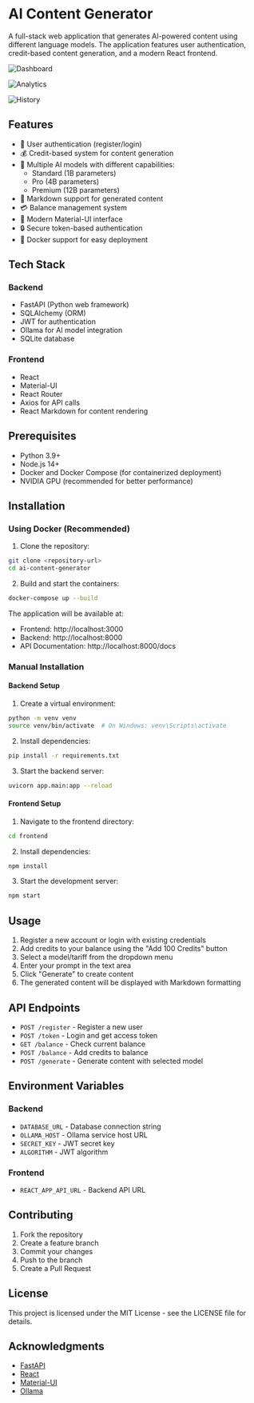# AI Content Generator

A full-stack web application that generates AI-powered content using different language models. The application features user authentication, credit-based content generation, and a modern React frontend.

![Dashboard](./figs/dashboard.png)

![Analytics](./figs/analytics.png)

![History](./figs/history.png)

## Features

- 🔐 User authentication (register/login)
- 💰 Credit-based system for content generation
- 🤖 Multiple AI models with different capabilities:
  - Standard (1B parameters)
  - Pro (4B parameters)
  - Premium (12B parameters)
- 📝 Markdown support for generated content
- 💳 Balance management system
- 🎨 Modern Material-UI interface
- 🔒 Secure token-based authentication
- 🐳 Docker support for easy deployment

## Tech Stack

### Backend
- FastAPI (Python web framework)
- SQLAlchemy (ORM)
- JWT for authentication
- Ollama for AI model integration
- SQLite database

### Frontend
- React
- Material-UI
- React Router
- Axios for API calls
- React Markdown for content rendering

## Prerequisites

- Python 3.9+
- Node.js 14+
- Docker and Docker Compose (for containerized deployment)
- NVIDIA GPU (recommended for better performance)

## Installation

### Using Docker (Recommended)

1. Clone the repository:
```bash
git clone <repository-url>
cd ai-content-generator
```

2. Build and start the containers:
```bash
docker-compose up --build
```

The application will be available at:
- Frontend: http://localhost:3000
- Backend: http://localhost:8000
- API Documentation: http://localhost:8000/docs

### Manual Installation

#### Backend Setup

1. Create a virtual environment:
```bash
python -m venv venv
source venv/bin/activate  # On Windows: venv\Scripts\activate
```

2. Install dependencies:
```bash
pip install -r requirements.txt
```

3. Start the backend server:
```bash
uvicorn app.main:app --reload
```

#### Frontend Setup

1. Navigate to the frontend directory:
```bash
cd frontend
```

2. Install dependencies:
```bash
npm install
```

3. Start the development server:
```bash
npm start
```

## Usage

1. Register a new account or login with existing credentials
2. Add credits to your balance using the "Add 100 Credits" button
3. Select a model/tariff from the dropdown menu
4. Enter your prompt in the text area
5. Click "Generate" to create content
6. The generated content will be displayed with Markdown formatting

## API Endpoints

- `POST /register` - Register a new user
- `POST /token` - Login and get access token
- `GET /balance` - Check current balance
- `POST /balance` - Add credits to balance
- `POST /generate` - Generate content with selected model

## Environment Variables

### Backend
- `DATABASE_URL` - Database connection string
- `OLLAMA_HOST` - Ollama service host URL
- `SECRET_KEY` - JWT secret key
- `ALGORITHM` - JWT algorithm

### Frontend
- `REACT_APP_API_URL` - Backend API URL

## Contributing

1. Fork the repository
2. Create a feature branch
3. Commit your changes
4. Push to the branch
5. Create a Pull Request

## License

This project is licensed under the MIT License - see the LICENSE file for details.

## Acknowledgments

- [FastAPI](https://fastapi.tiangolo.com/)
- [React](https://reactjs.org/)
- [Material-UI](https://mui.com/)
- [Ollama](https://ollama.ai/) 